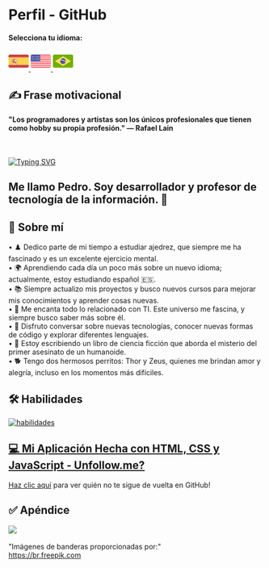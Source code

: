# Perfil - GitHub

#### Selecciona tu idioma:

<a href="README.es.md">
    <img src="espanha.png" alt="Bandera de España" style="width: 40px;">
</a>
<a href="README.en.md">
    <img src="estadosunidos.png" alt="Bandera de Estados Unidos" style="width: 40px;">
</a>
<a href="README.md">
    <img src="brasil.png" alt="Bandera de Brasil" style="width: 40px;">
</a>

## ✍️ Frase motivacional

<div>
    <h4>"Los programadores y artistas son los únicos profesionales que tienen como hobby su propia profesión." — Rafael Lain</h4><br>
</div>

[![Typing SVG](https://readme-typing-svg.demolab.com?font=Fira+Code&size=35&pause=1000&color=D3D3D3&width=435&lines=%C2%A1Hola%2C+Bienvenido%21%21%21)](https://git.io/typing-svg)
## Me llamo Pedro. Soy desarrollador y profesor de tecnología de la información. 🖖

## 🚀 Sobre mí

• ♟️ Dedico parte de mi tiempo a estudiar ajedrez, que siempre me ha fascinado y es un excelente ejercicio mental. <br>
• 🌍 Aprendiendo cada día un poco más sobre un nuevo idioma; actualmente, estoy estudiando español 🇪🇸. <br>
• 📚 Siempre actualizo mis proyectos y busco nuevos cursos para mejorar mis conocimientos y aprender cosas nuevas. <br>
• 💖 Me encanta todo lo relacionado con TI. Este universo me fascina, y siempre busco saber más sobre él. <br>
• 💬 Disfruto conversar sobre nuevas tecnologías, conocer nuevas formas de código y explorar diferentes lenguajes. <br>
• 📖 Estoy escribiendo un libro de ciencia ficción que aborda el misterio del primer asesinato de un humanoide. <br>
• 🐕 Tengo dos hermosos perritos: Thor y Zeus, quienes me brindan amor y alegría, incluso en los momentos más difíciles. <br>

## 🛠 Habilidades
<a href="https://skillicons.dev"> <img src="https://skillicons.dev/icons?i=py,js,php,java,c,vue,react,laravel,jquery,bootstrap,sass,mysql,sqlite,git,github,vscode,postman,cypress,html,css,nodejs,npm" alt="habilidades"/>

## 💻 Mi Aplicación Hecha con HTML, CSS y JavaScript - Unfollow.me?
[Haz clic aquí](https://pedrordcampos.github.io/unfollowme/) para ver quién no te sigue de vuelta en GitHub!

## ✅ Apéndice

[![](https://visitcount.itsvg.in/api?id=pedrordcampos&label=Visitantes&color=0&icon=4&pretty=false)](https://visitcount.itsvg.in)

"Imágenes de banderas proporcionadas por:"  
https://br.freepik.com
